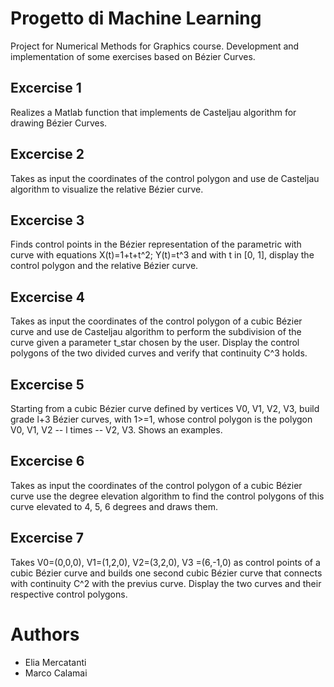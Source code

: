# Progetto di Machine Learning

Project for Numerical Methods for Graphics course. Development and implementation of some exercises based on Bézier Curves.

## Excercise 1
Realizes a Matlab function that implements de Casteljau algorithm for drawing Bézier Curves.

## Excercise 2
Takes as input the coordinates of the control polygon and use de Casteljau algorithm to visualize the relative Bézier curve.

## Excercise 3
Finds control points in the Bézier representation of the parametric with curve with equations X(t)=1+t+t^2; Y(t)=t^3 and with t in [0, 1],
display the control polygon and the relative Bézier curve.

## Excercise 4
Takes as input the coordinates of the control polygon of a cubic Bézier curve and use de Casteljau algorithm to perform the subdivision
of the curve given a parameter t_star chosen by the user. Display the control polygons of the two divided curves and verify that continuity
C^3 holds.

## Excercise 5
Starting from a cubic Bézier curve defined by vertices V0, V1, V2, V3, build grade l+3 Bézier curves, with 1>=1, whose control polygon is
the polygon V0, V1, V2 -- l times -- V2, V3. Shows an examples.

## Excercise 6
Takes as input the coordinates of the control polygon of a cubic Bézier curve use the degree elevation algorithm to find the control 
polygons of this curve elevated to 4, 5, 6 degrees and draws them.

## Excercise 7
Takes V0=(0,0,0), V1=(1,2,0), V2=(3,2,0), V3 =(6,-1,0) as control points of a cubic Bézier curve and builds one second cubic Bézier curve
that connects with continuity C^2 with the previus curve. Display the two curves and their respective control polygons.

# Authors
- Elia Mercatanti
- Marco Calamai
